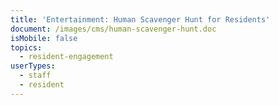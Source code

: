 ```yaml
---
title: 'Entertainment: Human Scavenger Hunt for Residents'
document: /images/cms/human-scavenger-hunt.doc
isMobile: false
topics:
  - resident-engagement
userTypes:
  - staff
  - resident
---
```


